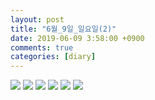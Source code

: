 ```yaml
---
layout: post
title: "6월_9일_일요일(2)"
date: 2019-06-09 3:58:00 +0900
comments: true 
categories: [diary] 
---
```

![](http://blogfiles7.naver.net/MjAxOTA2MDlfMjY0/MDAxNTYwMDIwMjYxMzQ4.x-7ReFoo-mJOZW2qK_8Q7g_frATw8MfDBg6se22kCjcg.31QIo8V9MkAFciYsfss-nLJ2iBgmE61ZLjz8ag8K3CEg.JPEG.hotleve/NaverBlog_20190609_035741_17.jpg) 
![](http://blogfiles13.naver.net/MjAxOTA2MDlfMTgy/MDAxNTYwMDIwMjYxODA2.ynpLfzEr686ttLWr7nOKoGtvavYp6d_vuj4vWJW1imwg.0IXPADv5eOdpWY49BLTWnJ6E8QrIc2Ouujb0Ax-NEVEg.JPEG.hotleve/NaverBlog_20190609_035741_18.jpg) 
![](http://blogfiles12.naver.net/MjAxOTA2MDlfMTAg/MDAxNTYwMDIwMjY0NzQ0.BmSmgjsBUKZRvnFtEIY_zKiMWKNy3ZdEqZEbUh-EaoYg.q1F4t7C-gHUNndn6QjMnuK4ABNEwKq_EMWhbsjQ3aREg.JPEG.hotleve/NaverBlog_20190609_035744_22.jpg) 
![](http://blogfiles14.naver.net/MjAxOTA2MDlfMjcy/MDAxNTYwMDIwMjY1Njky.gnAMDf3nvxbACvnYp6fyFCSJiebvLyU8WBd_jcBKx4Eg.kG-cciZ0kqHegEiFbJgZ2R1uCdNVQWt6sDmBmAFWsZog.JPEG.hotleve/NaverBlog_20190609_035745_23.jpg) 
![](http://blogfiles15.naver.net/MjAxOTA2MDlfMTcw/MDAxNTYwMDIwMjc1MjQ2.99ThtWsYxj4Ov7x17ZNqB8-pbpIEx4qZA00Br4bY4Bkg.caj41WQ7WSBT6ksM6MAuwiugWYD_1Nrp_V4IQi1XTrwg.JPEG.hotleve/NaverBlog_20190609_035754_33.jpg) 
![](http://blogfiles9.naver.net/MjAxOTA2MDlfMjIz/MDAxNTYwMDIwMjc2MDM4.Mvm_hPEi5UgycUoh_bFk66m0JPlKH3fOZmy9NHM_Sagg.fZ4dmCCF3vH1R4x4M0HLxJaAw7j337SY_P32p7cKTsog.JPEG.hotleve/NaverBlog_20190609_035755_34.jpg) 
